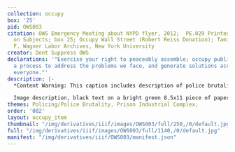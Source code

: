 ```yaml
---
collection: occupy
box: '25'
pid: OWS003
citation: OWS Emergency Meeting about NYPD flyer, 2012;  PE.029 Printed Ephemera Collection
  on Subjects; box 25; Occupy Wall Street (Robert Reiss Donation); Tamiment Library/Robert
  F. Wagner Labor Archives, New York University
creator: Dont Suppress OWS
declarations: '"Exercise your right to peaceably assemble; occupy public space;  create
  a process to address the problems we face, and generate solutions accessible to
  everyone."'
description: |-
  *Content Warning: This caption includes description of police brutality and sexual assault.* On the six month anniversary of Occupy, hundreds of protestors gathered in Zuccotti Park. Police abruptly declared the park closed at 11:30 PM, immediately moved into the park, and began brutalizing protestors with batons. Thought this flyer does not speak directly of her experience, it was during this six month anniversary gathering that Cecily McMillan was sexually assaulted, beaten, and arrested by NYPD. McMillian was ultimately charged with felony second-degree assault of a police officer. In a trial that was criticized as a miscarriage of justice, and became a rallying cry against the inequities of the justice system, McMillian was convicted of her charges, and was sentenced to three months in prison and five years of probation. She served fifty-eight days at Rikers Island. This flyer calls for an emergency response to the brutality that protestors faced on March 17, 2012. It is not only a document of the harrassment and violence that Occupy protestors faced at the hands of NYPD, but it demonstrates how fluidly, in a leaderful movement, protestors were able to organize themselves into action.

  Image description, black text on a bright green 8.5x11 piece of paper reads "Emergency Meeting in Response to Saturday Night NYPD Brutalization of People in Zuccotti Park. Today, Sunday, 2pm. In the Courtyard, B-Level (entrance on Spruce Stree). As hundreds of people joyously celebrated the six month birthday of Occupy Wall Street in Zuccotti Park, the largest gathering in months without police barricades, the NYPD declared the park closed at 11:30 pm. They moved into the park swinging batons, beating people attempting to exercize rights that are supposed to be legally guaranteed. The New York Times reported that scores were arrested. Calling out thousands from the millions that have been inspired and had their imagination captured by Occupy to stop the nationwide suppression is essential to going forward with all the differend plans of Occupy. Discuss how to carry through with 'A call for Mass Action Against the Suppression of the Occupy Movement,' 'The repression of the Occupy Movement must not stand. Act.'"
themes: Policing/Police Brutality, Prison Industrial Complex;
order: '002'
layout: occupy_item
thumbnail: "/img/derivatives/iiif/images/OWS003/full/250,/0/default.jpg"
full: "/img/derivatives/iiif/images/OWS003/full/1140,/0/default.jpg"
manifest: "/img/derivatives/iiif/OWS003/manifest.json"
---
```

